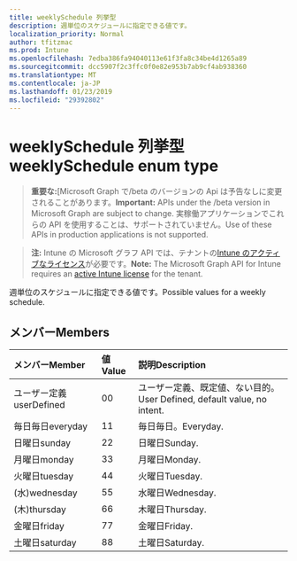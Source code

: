 ```yaml
---
title: weeklySchedule 列挙型
description: 週単位のスケジュールに指定できる値です。
localization_priority: Normal
author: tfitzmac
ms.prod: Intune
ms.openlocfilehash: 7edba386fa94040113e61f3fa8c34be4d1265a89
ms.sourcegitcommit: dcc5907f2c3ffc0f0e82e953b7ab9cf4ab938360
ms.translationtype: MT
ms.contentlocale: ja-JP
ms.lasthandoff: 01/23/2019
ms.locfileid: "29392802"
---
```

# <a name="weeklyschedule-enum-type"></a><span data-ttu-id="aa906-103">weeklySchedule 列挙型</span><span class="sxs-lookup"><span data-stu-id="aa906-103">weeklySchedule enum type</span></span>

> <span data-ttu-id="aa906-104">**重要な:**[Microsoft Graph で/beta のバージョンの Api は予告なしに変更されることがあります。</span><span class="sxs-lookup"><span data-stu-id="aa906-104">**Important:** APIs under the /beta version in Microsoft Graph are subject to change.</span></span> <span data-ttu-id="aa906-105">実稼働アプリケーションでこれらの API を使用することは、サポートされていません。</span><span class="sxs-lookup"><span data-stu-id="aa906-105">Use of these APIs in production applications is not supported.</span></span>

> <span data-ttu-id="aa906-106">**注:** Intune の Microsoft グラフ API では、テナントの[Intune のアクティブなライセンス](https://go.microsoft.com/fwlink/?linkid=839381)が必要です。</span><span class="sxs-lookup"><span data-stu-id="aa906-106">**Note:** The Microsoft Graph API for Intune requires an [active Intune license](https://go.microsoft.com/fwlink/?linkid=839381) for the tenant.</span></span>

<span data-ttu-id="aa906-107">週単位のスケジュールに指定できる値です。</span><span class="sxs-lookup"><span data-stu-id="aa906-107">Possible values for a weekly schedule.</span></span>

## <a name="members"></a><span data-ttu-id="aa906-108">メンバー</span><span class="sxs-lookup"><span data-stu-id="aa906-108">Members</span></span>
|<span data-ttu-id="aa906-109">メンバー</span><span class="sxs-lookup"><span data-stu-id="aa906-109">Member</span></span>|<span data-ttu-id="aa906-110">値</span><span class="sxs-lookup"><span data-stu-id="aa906-110">Value</span></span>|<span data-ttu-id="aa906-111">説明</span><span class="sxs-lookup"><span data-stu-id="aa906-111">Description</span></span>|
|:---|:---|:---|
|<span data-ttu-id="aa906-112">ユーザー定義</span><span class="sxs-lookup"><span data-stu-id="aa906-112">userDefined</span></span>|<span data-ttu-id="aa906-113">0</span><span class="sxs-lookup"><span data-stu-id="aa906-113">0</span></span>|<span data-ttu-id="aa906-114">ユーザー定義、既定値、ない目的。</span><span class="sxs-lookup"><span data-stu-id="aa906-114">User Defined, default value, no intent.</span></span>|
|<span data-ttu-id="aa906-115">毎日毎日</span><span class="sxs-lookup"><span data-stu-id="aa906-115">everyday</span></span>|<span data-ttu-id="aa906-116">1</span><span class="sxs-lookup"><span data-stu-id="aa906-116">1</span></span>|<span data-ttu-id="aa906-117">毎日毎日。</span><span class="sxs-lookup"><span data-stu-id="aa906-117">Everyday.</span></span>|
|<span data-ttu-id="aa906-118">日曜日</span><span class="sxs-lookup"><span data-stu-id="aa906-118">sunday</span></span>|<span data-ttu-id="aa906-119">2</span><span class="sxs-lookup"><span data-stu-id="aa906-119">2</span></span>|<span data-ttu-id="aa906-120">日曜日</span><span class="sxs-lookup"><span data-stu-id="aa906-120">Sunday.</span></span>|
|<span data-ttu-id="aa906-121">月曜日</span><span class="sxs-lookup"><span data-stu-id="aa906-121">monday</span></span>|<span data-ttu-id="aa906-122">3</span><span class="sxs-lookup"><span data-stu-id="aa906-122">3</span></span>|<span data-ttu-id="aa906-123">月曜日</span><span class="sxs-lookup"><span data-stu-id="aa906-123">Monday.</span></span>|
|<span data-ttu-id="aa906-124">火曜日</span><span class="sxs-lookup"><span data-stu-id="aa906-124">tuesday</span></span>|<span data-ttu-id="aa906-125">4</span><span class="sxs-lookup"><span data-stu-id="aa906-125">4</span></span>|<span data-ttu-id="aa906-126">火曜日</span><span class="sxs-lookup"><span data-stu-id="aa906-126">Tuesday.</span></span>|
|<span data-ttu-id="aa906-127">(水)</span><span class="sxs-lookup"><span data-stu-id="aa906-127">wednesday</span></span>|<span data-ttu-id="aa906-128">5</span><span class="sxs-lookup"><span data-stu-id="aa906-128">5</span></span>|<span data-ttu-id="aa906-129">水曜日</span><span class="sxs-lookup"><span data-stu-id="aa906-129">Wednesday.</span></span>|
|<span data-ttu-id="aa906-130">(木)</span><span class="sxs-lookup"><span data-stu-id="aa906-130">thursday</span></span>|<span data-ttu-id="aa906-131">6</span><span class="sxs-lookup"><span data-stu-id="aa906-131">6</span></span>|<span data-ttu-id="aa906-132">木曜日</span><span class="sxs-lookup"><span data-stu-id="aa906-132">Thursday.</span></span>|
|<span data-ttu-id="aa906-133">金曜日</span><span class="sxs-lookup"><span data-stu-id="aa906-133">friday</span></span>|<span data-ttu-id="aa906-134">7</span><span class="sxs-lookup"><span data-stu-id="aa906-134">7</span></span>|<span data-ttu-id="aa906-135">金曜日</span><span class="sxs-lookup"><span data-stu-id="aa906-135">Friday.</span></span>|
|<span data-ttu-id="aa906-136">土曜日</span><span class="sxs-lookup"><span data-stu-id="aa906-136">saturday</span></span>|<span data-ttu-id="aa906-137">8</span><span class="sxs-lookup"><span data-stu-id="aa906-137">8</span></span>|<span data-ttu-id="aa906-138">土曜日</span><span class="sxs-lookup"><span data-stu-id="aa906-138">Saturday.</span></span>|




